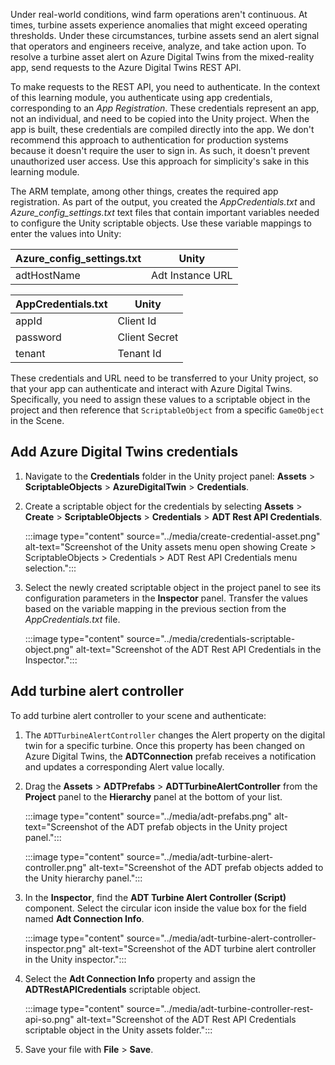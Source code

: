 Under real-world conditions, wind farm operations aren't continuous. At times, turbine assets experience anomalies that might exceed operating thresholds. Under these circumstances, turbine assets send an alert signal that operators and engineers receive, analyze, and take action upon. To resolve a turbine asset alert on Azure Digital Twins from the mixed-reality app, send requests to the Azure Digital Twins REST API.

To make requests to the REST API, you need to authenticate. In the context of this learning module, you authenticate using app credentials, corresponding to an *App Registration*. These credentials represent an app, not an individual, and need to be copied into the Unity project. When the app is built, these credentials are compiled directly into the app. We don't recommend this approach to authentication for production systems because it doesn't require the user to sign in. As such, it doesn't prevent unauthorized user access. Use this approach for simplicity's sake in this learning module.

The ARM template, among other things, creates the required app registration. As part of the output, you created the *AppCredentials.txt* and *Azure_config_settings.txt* text files that contain important variables needed to configure the Unity scriptable objects. Use these variable mappings to enter the values into Unity:

| Azure_config_settings.txt | Unity |
|---|---|
| adtHostName | Adt Instance URL |

| AppCredentials.txt | Unity |
|---|---|
| appId | Client Id |
| password | Client Secret |
| tenant | Tenant Id |

These credentials and URL need to be transferred to your Unity project, so that your app can authenticate and interact with Azure Digital Twins. Specifically, you need to assign these values to a scriptable object in the project and then reference that `ScriptableObject` from a specific `GameObject` in the Scene.

## Add Azure Digital Twins credentials

1. Navigate to the **Credentials** folder in the Unity project panel: **Assets** > **ScriptableObjects** > **AzureDigitalTwin** > **Credentials**.
1. Create a scriptable object for the credentials by selecting **Assets** > **Create** > **ScriptableObjects** > **Credentials** > **ADT Rest API Credentials**.

   :::image type="content" source="../media/create-credential-asset.png" alt-text="Screenshot of the Unity assets menu open showing Create > ScriptableObjects > Credentials > ADT Rest API Credentials menu selection.":::

1. Select the newly created scriptable object in the project panel to see its configuration parameters in the **Inspector** panel. Transfer the values based on the variable mapping in the previous section from the *AppCredentials.txt* file.

   :::image type="content" source="../media/credentials-scriptable-object.png" alt-text="Screenshot of the ADT Rest API Credentials in the Inspector.":::

## Add turbine alert controller

To add turbine alert controller to your scene and authenticate:

1. The `ADTTurbineAlertController` changes the Alert property on the digital twin for a specific turbine. Once this property has been changed on Azure Digital Twins, the **ADTConnection** prefab receives a notification and updates a corresponding Alert value locally.
1. Drag the **Assets** > **ADTPrefabs** > **ADTTurbineAlertController** from the **Project** panel to the **Hierarchy** panel at the bottom of your list.

   :::image type="content" source="../media/adt-prefabs.png" alt-text="Screenshot of the ADT prefab objects in the Unity project panel.":::

   :::image type="content" source="../media/adt-turbine-alert-controller.png" alt-text="Screenshot of the ADT prefab objects added to the Unity hierarchy panel.":::

1. In the **Inspector**, find the **ADT Turbine Alert Controller (Script)** component. Select the circular icon inside the value box for the field named **Adt Connection Info**.

   :::image type="content" source="../media/adt-turbine-alert-controller-inspector.png" alt-text="Screenshot of the ADT turbine alert controller in the Unity inspector.":::

1. Select the **Adt Connection Info** property and assign the **ADTRestAPICredentials** scriptable object.

   :::image type="content" source="../media/adt-turbine-controller-rest-api-so.png" alt-text="Screenshot of the ADT Rest API Credentials scriptable object in the Unity assets folder.":::

1. Save your file with **File** > **Save**.
